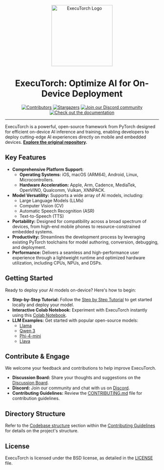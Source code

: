 <div align="center">
  <img src="docs/source/_static/img/et-logo.png" alt="ExecuTorch Logo" width="200">
  <h1>ExecuTorch: Optimize AI for On-Device Deployment</h1>
</div>

<div align="center">
  <a href="https://github.com/pytorch/executorch/graphs/contributors"><img src="https://img.shields.io/github/contributors/pytorch/executorch?style=for-the-badge&color=blue" alt="Contributors"></a>
  <a href="https://github.com/pytorch/executorch/stargazers"><img src="https://img.shields.io/github/stars/pytorch/executorch?style=for-the-badge&color=blue" alt="Stargazers"></a>
  <a href="https://discord.gg/Dh43CKSAdc"><img src="https://img.shields.io/badge/Discord-Join%20Us-purple?logo=discord&logoColor=white&style=for-the-badge" alt="Join our Discord community"></a>
  <a href="https://pytorch.org/executorch/main/index"><img src="https://img.shields.io/badge/Documentation-000?logo=googledocs&logoColor=FFE165&style=for-the-badge" alt="Check out the documentation"></a>
  <hr>
</div>

ExecuTorch is a powerful, open-source framework from PyTorch designed for efficient on-device AI inference and training, enabling developers to deploy cutting-edge AI experiences directly on mobile and embedded devices.  **[Explore the original repository](https://github.com/pytorch/executorch).**

## Key Features

*   **Comprehensive Platform Support:**
    *   **Operating Systems:** iOS, macOS (ARM64), Android, Linux, Microcontrollers.
    *   **Hardware Acceleration:** Apple, Arm, Cadence, MediaTek, OpenVINO, Qualcomm, Vulkan, XNNPACK.
*   **Model Versatility:** Supports a wide array of AI models, including:
    *   Large Language Models (LLMs)
    *   Computer Vision (CV)
    *   Automatic Speech Recognition (ASR)
    *   Text-to-Speech (TTS)
*   **Portability:** Designed for compatibility across a broad spectrum of devices, from high-end mobile phones to resource-constrained embedded systems.
*   **Productivity:** Streamlines the development process by leveraging existing PyTorch toolchains for model authoring, conversion, debugging, and deployment.
*   **Performance:** Delivers a seamless and high-performance user experience through a lightweight runtime and optimized hardware utilization, including CPUs, NPUs, and DSPs.

## Getting Started

Ready to deploy your AI models on-device? Here's how to begin:

*   **Step-by-Step Tutorial:** Follow the [Step by Step Tutorial](https://pytorch.org/executorch/stable/getting-started.html) to get started locally and deploy your model.
*   **Interactive Colab Notebook:** Experiment with ExecuTorch instantly using this [Colab Notebook](https://colab.research.google.com/drive/1qpxrXC3YdJQzly3mRg-4ayYiOjC6rue3?usp=sharing).
*   **LLM Examples:** Get started with popular open-source models:
    *   [Llama](examples/models/llama/README.md)
    *   [Qwen 3](examples/models/qwen3/README.md)
    *   [Phi-4-mini](examples/models/phi_4_mini/README.md)
    *   [Llava](examples/models/llava/README.md)

## Contribute & Engage

We welcome your feedback and contributions to help improve ExecuTorch.

*   **Discussion Board:** Share your thoughts and suggestions on the [Discussion Board](https://github.com/pytorch/executorch/discussions).
*   **Discord:** Join our community and chat with us on [Discord](https://discord.gg/Dh43CKSAdc).
*   **Contributing Guidelines:** Review the [CONTRIBUTING.md](CONTRIBUTING.md) file for contribution guidelines.

## Directory Structure

Refer to the [Codebase structure](CONTRIBUTING.md#codebase-structure) section within the [Contributing Guidelines](CONTRIBUTING.md) for details on the project's structure.

## License

ExecuTorch is licensed under the BSD license, as detailed in the [LICENSE](LICENSE) file.